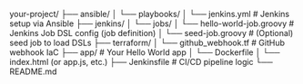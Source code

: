 your-project/
├── ansible/
│   └── playbooks/
│       └── jenkins.yml                # Jenkins setup via Ansible
├── jenkins/
│   └── jobs/
│       └── hello-world-job.groovy    # Jenkins Job DSL config (job definition)
│   └── seed-job.groovy               # (Optional) seed job to load DSLs
├── terraform/
│   └── github_webhook.tf             # GitHub webhook IaC
├── app/                              # Your Hello World app
│   └── Dockerfile
│   └── index.html (or app.js, etc.)
├── Jenkinsfile                       # CI/CD pipeline logic
└── README.md

